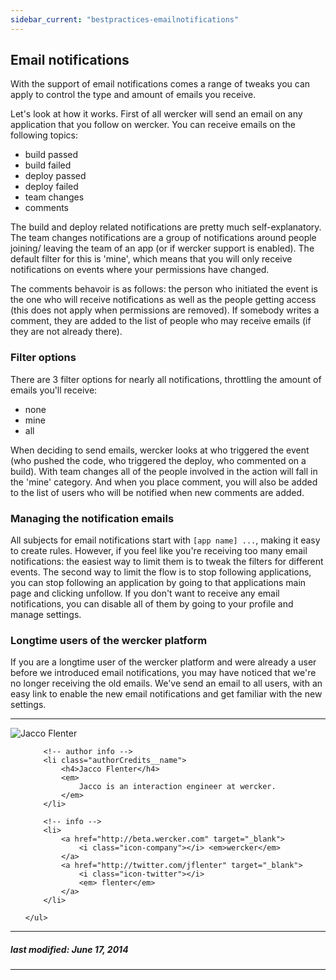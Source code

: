 ```yaml
---
sidebar_current: "bestpractices-emailnotifications"
---
```


## Email notifications

With the support of email notifications comes a range of tweaks you can apply
to control the type and amount of emails you receive.

Let's look at how it works. First of all wercker will send an email on
any application that you follow on wercker. You can receive emails on the
following topics:

* build passed
* build failed
* deploy passed
* deploy failed
* team changes
* comments

The build and deploy related notifications are pretty much self-explanatory. The
team changes notifications are a group of notifications around people joining/
leaving the team of an app (or if wercker support is enabled). The default
filter for this is 'mine', which means that you will only receive notifications
on events where your permissions have changed.

The comments behavoir is as follows: the person who initiated the event is the
one who will receive notifications as well as the people getting access (this
does not apply when permissions are removed). If somebody writes a comment,
they are added to the list of people who may receive emails (if they are not
already there).

### Filter options

There are 3 filter options for nearly all notifications, throttling the amount
of emails you'll receive:

* none
* mine
* all

When deciding to send emails, wercker looks at who triggered the event (who
pushed the code, who triggered the deploy, who commented on a build). With team
changes all of the people involved in the action will fall in the 'mine'
category. And when you place comment, you will also be added to the list of
users who will be notified when new comments are added.

### Managing the notification emails

All subjects for email notifications start with `[app name] ...`, making it
easy to create rules. However, if you feel like you're receiving too many email
notifications: the easiest way to limit them is to tweak the filters for
different events. The second way to limit the flow is to stop following
applications, you can stop following an application by going to that applications
main page and clicking unfollow. If you don't want to receive any email
notifications, you can disable all of them by going to your profile and manage
settings.

### Longtime users of the wercker platform

If you are a longtime user of the wercker platform and were already a user
before we introduced email notifications, you may have noticed that we're no
longer receiving the old emails. We've send an email to all users, with an easy
link to enable the new email notifications and get familiar with the new
settings.

-------

<div class="authorCredits">
    <span class="profile-picture">
        <img src="https://secure.gravatar.com/avatar/7d9ef3d3f6911e6e4f9c51f6d99c48f8?d=identicon&amp;s=192" alt="Jacco Flenter"/>
    </span>
    <ul class="authorCredits">

        <!-- author info -->
        <li class="authorCredits__name">
            <h4>Jacco Flenter</h4>
            <em>
                Jacco is an interaction engineer at wercker.
            </em>
        </li>

        <!-- info -->
        <li>
            <a href="http://beta.wercker.com" target="_blank">
                <i class="icon-company"></i> <em>wercker</em>
            </a>
            <a href="http://twitter.com/jflenter" target="_blank">
                <i class="icon-twitter"></i>
                <em> flenter</em>
            </a>
        </li>

    </ul>
</div>

-------
##### last modified: June 17, 2014
-------



